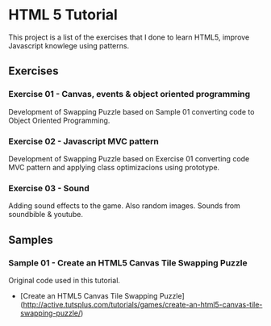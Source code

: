 # HTML 5 Tutorial 
This project is a list of the exercises that I done to learn HTML5, improve Javascript knowlege using patterns.

## Exercises
### Exercise 01 - Canvas, events & object oriented programming
Development of Swapping Puzzle based on Sample 01 converting code to Object Oriented Programming.

### Exercise 02 - Javascript MVC pattern
Development of Swapping Puzzle based on Exercise 01 converting code MVC pattern and applying class optimizacions using prototype.

### Exercise 03 - Sound
Adding sound effects to the game. Also random images.
Sounds from soundbible & youtube.

## Samples
### Sample 01 - Create an HTML5 Canvas Tile Swapping Puzzle
Original code used in this tutorial.
* [Create an HTML5 Canvas Tile Swapping Puzzle] (http://active.tutsplus.com/tutorials/games/create-an-html5-canvas-tile-swapping-puzzle/)
